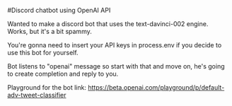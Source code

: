 #Discord chatbot using OpenAI API

Wanted to make a discord bot that uses the text-davinci-002 engine.
Works, but it's a bit spammy.

You're gonna need to insert your API keys in process.env if you decide to use this bot for yourself. 

Bot listens to "openai" message so start with that and move on, he's going to create completion and reply to you. 

Playground for the bot link: https://beta.openai.com/playground/p/default-adv-tweet-classifier
